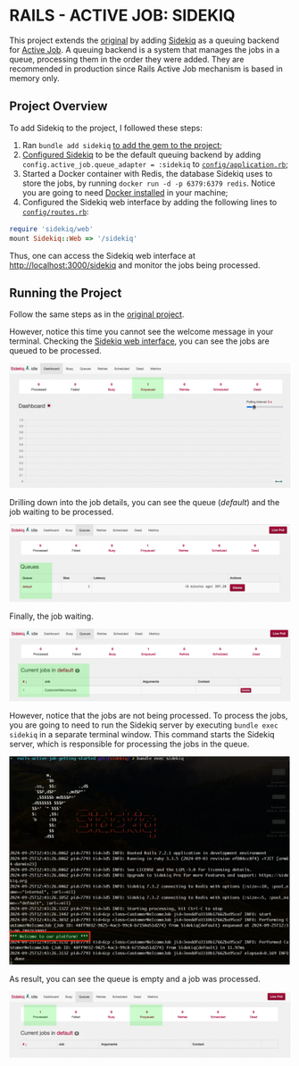 # RAILS - ACTIVE JOB: SIDEKIQ
This project extends the [original](https://github.com/gabrielcostasilva/rails-active-job-getting-started.git) by adding [Sidekiq](https://github.com/sidekiq/sidekiq/wiki/Active-Job) as a queuing backend for [Active Job](https://guides.rubyonrails.org/active_job_basics.html). A queuing backend is a system that manages the jobs in a queue, processing them in the order they were added. They are recommended in production since Rails Active Job mechanism is based in memory only.

## Project Overview
To add Sidekiq to the project, I followed these steps:
1. Ran `bundle add sidekiq` [to add the gem to the project](https://maffan.medium.com/processing-background-jobs-using-sidekiq-gem-in-rails-7-part-i-5c71574ac479);
2. [Configured Sidekiq](https://github.com/gabrielcostasilva/rails-active-job-getting-started/commit/e9f3ccfc25f53e8a203fe81a25331f7dd2689244) to be the default queuing backend by adding `config.active_job.queue_adapter = :sidekiq` to [`config/application.rb`](./config/application.rb);
3. Started a Docker container with Redis, the database Sidekiq uses to store the jobs, by running `docker run -d -p 6379:6379 redis`. Notice you are going to need [Docker installed](https://docs.docker.com/engine/install/) in your machine;
4. Configured the Sidekiq web interface by adding the following lines to [`config/routes.rb`](./config/routes.rb):

```ruby
require 'sidekiq/web'
mount Sidekiq::Web => '/sidekiq'
```

Thus, one can access the Sidekiq web interface at [http://localhost:3000/sidekiq](http://localhost:3000/sidekiq) and monitor the jobs being processed.


## Running the Project
Follow the same steps as in the [original project](https://github.com/gabrielcostasilva/rails-active-job-getting-started.git).

However, notice this time you cannot see the welcome message in your terminal. Checking the [Sidekiq web interface](http://localhost:3000/sidekiq), you can see the jobs are queued to be processed. 

<img src="./queued.png" />

Drilling down into the job details, you can see the queue (_default_) and the job waiting to be processed.

<img src="./queue.png" />

Finally, the job waiting.

<img src="./job.png" />

However, notice that the jobs are not being processed. To process the jobs, you are going to need to run the Sidekiq server by executing `bundle exec sidekiq` in a separate terminal window. This command starts the Sidekiq server, which is responsible for processing the jobs in the queue.

<img src="./process.png" />

As result, you can see the queue is empty and a job was processed.

<img src="./result.png" />
